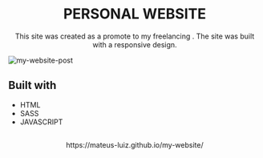 <h1 align="center">PERSONAL WEBSITE</h1>

<p align="center">This site was created as a promote to my freelancing . The site was built with a responsive design.</p>

![my-website-post](https://user-images.githubusercontent.com/59563143/173198019-228a2ae6-e0ac-46b4-acfc-9af74d226066.png)

## Built with

- HTML
- SASS
- JAVASCRIPT

##
<div align="center">https://mateus-luiz.github.io/my-website/</div>

